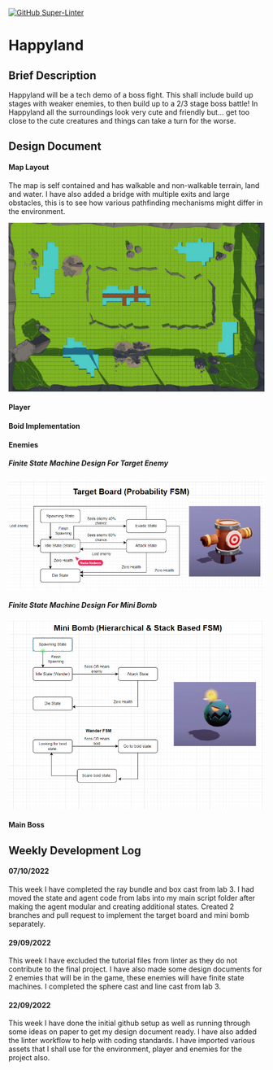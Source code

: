 [![GitHub Super-Linter](https://github.com/Birmingham-City-Uni/milestone-repository-nadianadeem/actions/workflows/.github/workflows/linter.yml/badge.svg)](https://github.com/marketplace/actions/super-linter)

<h1> Happyland </h1>
<h2> Brief Description </h2>
<p> Happyland will be a tech demo of a boss fight. This shall include build up stages with weaker enemies, to then build up to a 2/3 stage boss battle! In Happyland all the surroundings look very cute and friendly but... get too close to the cute creatures and things can take a turn for the worse. </p>

<h2> Design Document </h2>

<h4> Map Layout </h4>
<p> The map is self contained and has walkable and non-walkable terrain, land and water. I have also added a bridge with multiple exits and large obstacles, this is to see how various pathfinding mechanisms might differ in the environment.
</p>
<img src = "AIPhotos/MapOverviewV1.png" title = "Map layout for Happyland">

<h4> Player </h4>

<h4> Boid Implementation </h4>

<h4> Enemies </h4>
<h5> Finite State Machine Design For Target Enemy </h5>
<img src = "AIPhotos/TargetBoardFSMDesignV3.PNG" title ="Design Plan For Target Board">
<h5> Finite State Machine Design For Mini Bomb </h5>
<img src = "AIPhotos/MiniBombFSMDesignV2.PNG" title= "Design Plan for Mini Bomb">

<h4> Main Boss </h4>

<h2> Weekly Development Log </h2>
<h4> 07/10/2022 </h4>
This week I have completed the ray bundle and box cast from lab 3. I had moved the state and agent code from labs into my main script folder after making the agent modular and creating additional states. Created 2 branches and pull request to implement the target board and mini bomb separately.

<h4> 29/09/2022 </h4>
This week I have excluded the tutorial files from linter as they do not contribute to the final project. I have also made some design documents for 2 enemies that will be in the game, these enemies will have finite state machines. I completed the sphere cast and line cast from lab 3.

<h4> 22/09/2022 </h4>
<p> This week I have done the initial github setup as well as running through some ideas on paper to get my design document ready. I have also added the linter workflow to help with coding standards. I have imported various assets that I shall use for the environment, player and enemies for the project also. </p>
